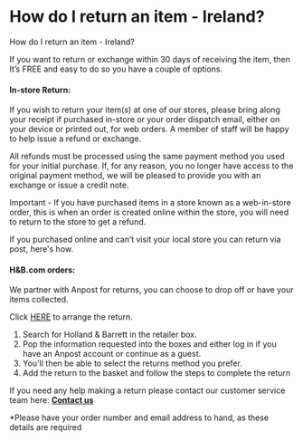 # How do I return an item - Ireland?

How do I return an item - Ireland?

If you want to return or exchange within 30 days of receiving the item, then It’s FREE and easy to do so you have a couple of options.

#### **In-store Return:**

If you wish to return your item(s) at one of our stores, please bring along your receipt if purchased in-store or your order dispatch email, either on your device or printed out, for web orders. A member of staff will be happy to help issue a refund or exchange.

All refunds must be processed using the same payment method you used for your initial purchase. If, for any reason, you no longer have access to the original payment method, we will be pleased to provide you with an exchange or issue a credit note.

Important - If you have purchased items in a store known as a web-in-store order, this is when an order is created online within the store, you will need to return to the store to get a refund.

If you purchased online and can’t visit your local store you can return via post, here's how.

#### **H&B.com orders:**

We partner with Anpost for returns, you can choose to drop off or have your items collected.

Click [HERE](https://www.anpost.com/Post-Parcels/Click-and-Post/Returns) to arrange the return.

1. Search for Holland & Barrett in the retailer box.
2. Pop the information requested into the boxes and either log in if you have an Anpost account or continue as a guest.
3. You'll then be able to select the returns method you prefer.
4. Add the return to the basket and follow the steps to complete the return

If you need any help making a return please contact our customer service team here: **[Contact us](/hc/en-gb/articles/20011957983378)**

\*Please have your order number and email address to hand, as these details are required
